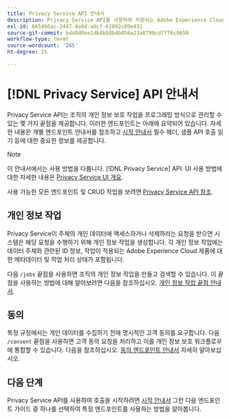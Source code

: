 ```yaml
---
title: Privacy Service API 안내서
description: Privacy Service API를 사용하여 지원되는 Adobe Experience Cloud 애플리케이션에 대한 개인 정보 작업을 프로그래밍 방식으로 관리하는 방법에 대해 알아봅니다.
exl-id: 665466ac-2447-4a9d-a8cf-62092c09e431
source-git-commit: bda8d0ee1db4b58b4b856a23a8790cd7f76c0656
workflow-type: tm+mt
source-wordcount: '265'
ht-degree: 1%

---
```


# [!DNL Privacy Service] API 안내서

Privacy Service API는 조직의 개인 정보 보호 작업을 프로그래밍 방식으로 관리할 수 있는 몇 가지 끝점을 제공합니다. 이러한 엔드포인트는 아래에 요약되어 있습니다. 자세한 내용은 개별 엔드포인트 안내서를 참조하고 [시작 안내서](./getting-started.md) 필수 헤더, 샘플 API 호출 읽기 등에 대한 중요한 정보를 제공합니다.

>[!NOTE]
>
>이 안내서에서는 사용 방법을 다룹니다. [!DNL Privacy Service] API. UI 사용 방법에 대한 자세한 내용은 [Privacy Service UI 개요](../ui/overview.md).

사용 가능한 모든 엔드포인트 및 CRUD 작업을 보려면 [Privacy Service API 참조](https://www.adobe.io/experience-platform-apis/references/privacy-service/).

## 개인 정보 작업

Privacy Service이 주체의 개인 데이터에 액세스하거나 삭제하라는 요청을 받으면 시스템은 해당 요청을 수행하기 위해 개인 정보 작업을 생성합니다. 각 개인 정보 작업에는 데이터 주체와 관련된 ID 정보, 작업이 적용되는 Adobe Experience Cloud 제품에 대한 메타데이터 및 작업 처리 상태가 포함됩니다.

다음 `/jobs` 끝점을 사용하면 조직의 개인 정보 작업을 만들고 검색할 수 있습니다. 이 끝점을 사용하는 방법에 대해 알아보려면 다음을 참조하십시오. [개인 정보 작업 끝점 안내서](./privacy-jobs.md).

## 동의

특정 규정에서는 개인 데이터를 수집하기 전에 명시적인 고객 동의를 요구합니다. 다음 `/consent` 끝점을 사용하면 고객 동의 요청을 처리하고 이를 개인 정보 보호 워크플로우에 통합할 수 있습니다. 다음을 참조하십시오. [동의 엔드포인트 안내서](./consent.md) 자세히 알아보십시오.

## 다음 단계

Privacy Service API를 사용하여 호출을 시작하려면 [시작 안내서](./getting-started.md) 그런 다음 엔드포인트 가이드 중 하나를 선택하여 특정 엔드포인트를 사용하는 방법을 알아봅니다.
